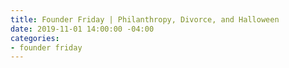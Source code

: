 ```yaml
---
title: Founder Friday | Philanthropy, Divorce, and Halloween
date: 2019-11-01 14:00:00 -04:00
categories:
- founder friday
---
```



